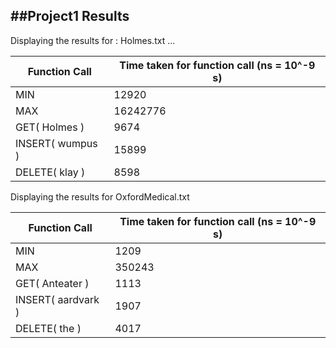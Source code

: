 ##Project1 Results
-----------

Displaying the results for : Holmes.txt ...

|Function Call | Time taken for function call (ns = 10^-9 s)|
------------- | ------------------------------
MIN          |                                12920
MAX           |                               16242776
GET( Holmes )     |                           9674
INSERT( wumpus )    |                         15899
DELETE( klay )       |8598


Displaying the results for OxfordMedical.txt 

|Function Call | Time taken for function call  (ns = 10^-9 s)|
|--------------|-------------------------------|
MIN                 |                         1209
MAX                 |                         350243
GET( Anteater )     |                        1113
INSERT( aardvark )  |               1907
DELETE( the )       |          4017
